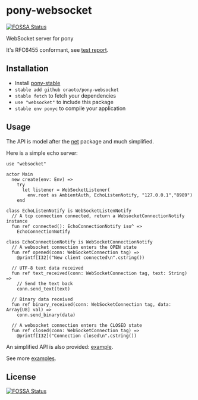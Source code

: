 # pony-websocket
[![FOSSA Status](https://app.fossa.io/api/projects/git%2Bgithub.com%2Foraoto%2Fpony-websocket.svg?type=shield)](https://app.fossa.io/projects/git%2Bgithub.com%2Foraoto%2Fpony-websocket?ref=badge_shield)


WebSocket server for pony

It's RFC6455 conformant, see [test report](https://oraoto.github.io/pony-websocket/).

## Installation

* Install [pony-stable](https://github.com/ponylang/pony-stable)
* `stable add github oraoto/pony-websocket`
* `stable fetch` to fetch your dependencies
* `use "websocket"` to include this package
* `stable env ponyc` to compile your application

## Usage

The API is model after the [net](https://stdlib.ponylang.org/net--index) package and much simplified.

Here is a simple echo server:

```pony
use "websocket"

actor Main
  new create(env: Env) =>
    try
      let listener = WebSocketListener(
        env.root as AmbientAuth, EchoListenNotify, "127.0.0.1","8989")
    end

class EchoListenNotify is WebSocketListenNotify
  // A tcp connection connected, return a WebsocketConnectionNotify instance
  fun ref connected(): EchoConnectionNotify iso^ =>
    EchoConnectionNotify

class EchoConnectionNotify is WebSocketConnectionNotify
  // A websocket connection enters the OPEN state
  fun ref opened(conn: WebSocketConnection tag) =>
    @printf[I32]("New client connected\n".cstring())

  // UTF-8 text data received
  fun ref text_received(conn: WebSocketConnection tag, text: String) =>
    // Send the text back
    conn.send_text(text)

  // Binary data received
  fun ref binary_received(conn: WebSocketConnection tag, data: Array[U8] val) =>
    conn.send_binary(data)

  // A websocket connection enters the CLOSED state
  fun ref closed(conn: WebSocketConnection tag) =>
    @printf[I32]("Connection closed\n".cstring())
```

An simplified API is also provided: [example](./examples/simple-echo/main.pony).

See more [examples](./examples).


## License
[![FOSSA Status](https://app.fossa.io/api/projects/git%2Bgithub.com%2Foraoto%2Fpony-websocket.svg?type=large)](https://app.fossa.io/projects/git%2Bgithub.com%2Foraoto%2Fpony-websocket?ref=badge_large)